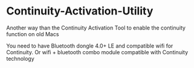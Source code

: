 # Continuity-Activation-Utility
Another way than the Continuity Activation Tool to enable the continuity function on old Macs

You need to have Bluetooth dongle 4.0+ LE and compatible wifi for Continuity. Or wifi + bluetooth combo module compatible with Continuity technology
